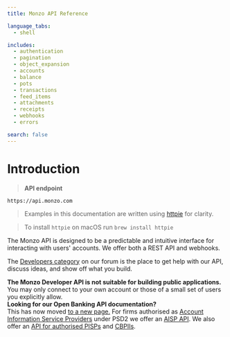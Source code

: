```yaml
---
title: Monzo API Reference

language_tabs:
  - shell

includes:
  - authentication
  - pagination
  - object_expansion
  - accounts
  - balance
  - pots
  - transactions
  - feed_items
  - attachments
  - receipts
  - webhooks
  - errors

search: false
---
```


# Introduction

> **API endpoint**

```
https://api.monzo.com
```

> Examples in this documentation are written using [httpie](https://github.com/jkbrzt/httpie) for clarity.

> To install `httpie` on macOS run `brew install httpie`

The Monzo API is designed to be a predictable and intuitive interface for interacting with users' accounts. We offer both a REST API and webhooks.

The [Developers category](https://community.monzo.com/c/developers) on our forum is the place to get help with our API, discuss ideas, and show off what you build.

<aside class="warning">
    <strong>The Monzo Developer API is not suitable for building public applications.</strong><br>
    You may only connect to your own account or those of a small set of users you explicitly allow.
</aside>

<aside class="notice">
    <strong>Looking for our Open Banking API documentation?</strong><br>
    This has now moved <a href="/open-banking">to a new page.</a>
    For firms authorised as <a href="https://www.fca.org.uk/account-information-service-ais-payment-initiation-service-pis">Account Information Service Providers</a> under PSD2 we offer an <a href=/open-banking#account-information-services-api>AISP API</a>.
    We also offer an <a href=/open-banking#payment-initiation-services-api>API for authorised PISPs</a> and <a href=/open-banking#confirmation-of-funds-api>CBPIIs</a>.
</aside>

